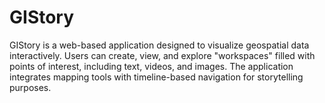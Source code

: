 # GIStory
GIStory is a web-based application designed to visualize geospatial data interactively. Users can create, view, and explore "workspaces" filled with points of interest, including text, videos, and images. The application integrates mapping tools with timeline-based navigation for storytelling purposes.
